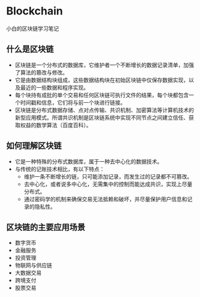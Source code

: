 # Blockchain
小白的区块链学习笔记

## 什么是区块链
* 区块链是一个分布式的数据库，它维护者一个不断增长的数据记录清单，加强了算法的篡改与修改。
* 它是由数据结构块组成，这些数据结构块在初始区块链中仅保存数据实现，以及最近的一些数据和程序实现。
* 每个块持有成批的单个交易和任何区块链可执行文件的结果，每个块都包含一个时间戳和信息，它们将与前一个块进行链接。
* 区块链是分布式数据存储、点对点传输、共识机制、加密算法等计算机技术的新型应用模式。所谓共识机制是区块链系统中实现不同节点之间建立信任、获取权益的数学算法（百度百科）。

## 如何理解区块链
* 它是一种特殊的分布式数据库，属于一种去中心化的数据技术。
* 与传统的记账技术相比，有以下特点：
  * 维护一条不断增长的链，只可能添加记录，而发生过的记录都不可篡改。
  * 去中心化，或者说多中心化，无需集中的控制而能达成共识，实现上尽量分布式。
  * 通过密码学的机制来确保交易无法抵赖和破坏，并尽量保护用户信息和记录的隐私性。

## 区块链的主要应用场景
* 数字货币
* 金融服务
* 投资管理
* 物联网与供应链
* 大数据交易
* 跨境支付
* 股票交易
